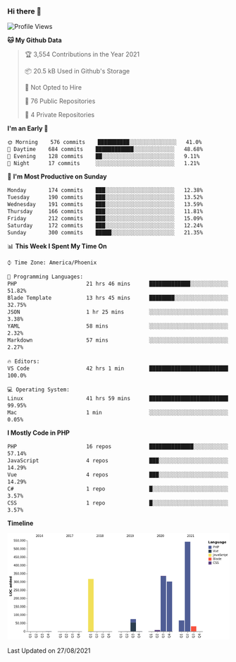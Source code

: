 ### Hi there 👋

<!--START_SECTION:waka-->
![Profile Views](http://img.shields.io/badge/Profile%20Views-11-blue)

**🐱 My Github Data** 

> 🏆 3,554 Contributions in the Year 2021
 > 
> 📦 20.5 kB Used in Github's Storage 
 > 
> 🚫 Not Opted to Hire
 > 
> 📜 76 Public Repositories 
 > 
> 🔑 4 Private Repositories  
 > 
**I'm an Early 🐤** 

```text
🌞 Morning    576 commits    ██████████░░░░░░░░░░░░░░░   41.0% 
🌆 Daytime    684 commits    ████████████░░░░░░░░░░░░░   48.68% 
🌃 Evening    128 commits    ██░░░░░░░░░░░░░░░░░░░░░░░   9.11% 
🌙 Night      17 commits     ░░░░░░░░░░░░░░░░░░░░░░░░░   1.21%

```
📅 **I'm Most Productive on Sunday** 

```text
Monday       174 commits    ███░░░░░░░░░░░░░░░░░░░░░░   12.38% 
Tuesday      190 commits    ███░░░░░░░░░░░░░░░░░░░░░░   13.52% 
Wednesday    191 commits    ███░░░░░░░░░░░░░░░░░░░░░░   13.59% 
Thursday     166 commits    ███░░░░░░░░░░░░░░░░░░░░░░   11.81% 
Friday       212 commits    ███░░░░░░░░░░░░░░░░░░░░░░   15.09% 
Saturday     172 commits    ███░░░░░░░░░░░░░░░░░░░░░░   12.24% 
Sunday       300 commits    █████░░░░░░░░░░░░░░░░░░░░   21.35%

```


📊 **This Week I Spent My Time On** 

```text
⌚︎ Time Zone: America/Phoenix

💬 Programming Languages: 
PHP                      21 hrs 46 mins      █████████████░░░░░░░░░░░░   51.82% 
Blade Template           13 hrs 45 mins      ████████░░░░░░░░░░░░░░░░░   32.75% 
JSON                     1 hr 25 mins        ░░░░░░░░░░░░░░░░░░░░░░░░░   3.38% 
YAML                     58 mins             ░░░░░░░░░░░░░░░░░░░░░░░░░   2.32% 
Markdown                 57 mins             ░░░░░░░░░░░░░░░░░░░░░░░░░   2.27%

🔥 Editors: 
VS Code                  42 hrs 1 min        █████████████████████████   100.0%

💻 Operating System: 
Linux                    41 hrs 59 mins      █████████████████████████   99.95% 
Mac                      1 min               ░░░░░░░░░░░░░░░░░░░░░░░░░   0.05%

```

**I Mostly Code in PHP** 

```text
PHP                      16 repos            ██████████████░░░░░░░░░░░   57.14% 
JavaScript               4 repos             ███░░░░░░░░░░░░░░░░░░░░░░   14.29% 
Vue                      4 repos             ███░░░░░░░░░░░░░░░░░░░░░░   14.29% 
C#                       1 repo              █░░░░░░░░░░░░░░░░░░░░░░░░   3.57% 
CSS                      1 repo              █░░░░░░░░░░░░░░░░░░░░░░░░   3.57%

```


**Timeline**

![Chart not found](https://raw.githubusercontent.com/mikebronner/mikebronner/master/charts/bar_graph.png) 


 Last Updated on 27/08/2021
<!--END_SECTION:waka-->

<!--
**mikebronner/mikebronner** is a ✨ _special_ ✨ repository because its `README.md` (this file) appears on your GitHub profile.

Here are some ideas to get you started:

- 🔭 I’m currently working on ...
- 🌱 I’m currently learning ...
- 👯 I’m looking to collaborate on ...
- 🤔 I’m looking for help with ...
- 💬 Ask me about ...
- 📫 How to reach me: ...
- 😄 Pronouns: ...
- ⚡ Fun fact: ...
-->
